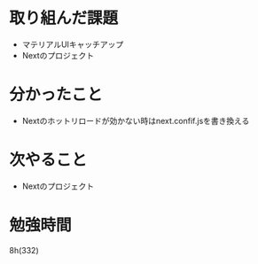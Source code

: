 # 取り組んだ課題

- マテリアルUIキャッチアップ
- Nextのプロジェクト

# 分かったこと

- Nextのホットリロードが効かない時はnext.confif.jsを書き換える

# 次やること

- Nextのプロジェクト

# 勉強時間
8h(332)